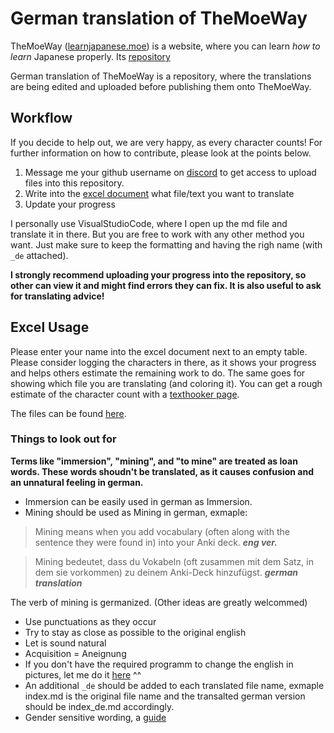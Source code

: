 # German translation of TheMoeWay
TheMoeWay ([learnjapanese.moe](learnjapanese.moe)) is a website, where you can learn *how to learn* Japanese properly. 
Its [repository](https://github.com/shoui520/shoui520.github.io)

German translation of TheMoeWay is a repository, where the translations are being edited and uploaded before publishing them onto TheMoeWay.

## __Workflow__

If you decide to help out, we are very happy, as every character counts! For further information on how to contribute, please look at the points below.

1. Message me your github username on [discord](https://discordid.netlify.app/?id=250351201923629058) to get access to upload files into this repository.
2. Write into the [excel document](https://docs.google.com/spreadsheets/d/1aAt00LrzuwAo22To2NgMUlkcVN71owEfSMqBlsPlnag/edit#gid=686614865) what file/text you want to translate
3. Update your progress

I personally use VisualStudioCode, where I open up the md file and translate it in there. But you are free to work with any other method you want. Just make sure to keep the formatting and having the righ name (with `_de` attached).

__I strongly recommend uploading your progress into the repository, so other can view it and might find errors they can fix. It is also useful to ask for translating advice!__

## __Excel Usage__

Please enter your name into the excel document next to an empty table. Please consider logging the characters in there, as it shows your progress and helps others estimate the remaining work to do. The same goes for showing which file you are translating (and coloring it). You can get a rough estimate of the character count with a [texthooker page](https://learnjapanese.moe/texthooker.html).
 
The files can be found [here](https://github.com/shoui520/shoui520.github.io/tree/master/docs).

### __Things to look out for__

__Terms like "immersion", "mining", and "to mine" are treated as loan words. These words shoudn't be translated, as it causes confusion and an unnatural feeling in german.__

- Immersion can be easily used in german as Immersion.
- Mining should be used as Mining in german, exmaple:

> Mining means when you add vocabulary (often along with the sentence they were found in) into your Anki deck. ***eng ver.***

> Mining bedeutet, dass du Vokabeln (oft zusammen mit dem Satz, in dem sie vorkommen) zu deinem Anki-Deck hinzufügst. ***german translation***

The verb of mining is germanized. (Other ideas are greatly welcommed)

- Use punctuations as they occur
- Try to stay as close as possible to the original english
- Let is sound natural
- Acquisition = Aneignung
- If you don't have the required programm to change the english in pictures, let me do it [here](https://discordid.netlify.app/?id=250351201923629058) ^^ 
- An additional `_de` should be added to each translated file name, exmaple index.md is the original file name and the transalted german version should be index_de.md accordingly.
- Gender sensitive wording, a [guide](https://tu-dresden.de/gsw/slk/germanistik/mwndl/ressourcen/dateien/studium/Gendersensible_Sprache_Professur_neu.pdf?lang=de)
